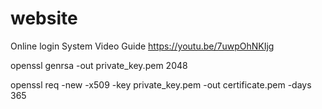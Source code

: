 # website
Online login System
Video Guide
https://youtu.be/7uwpOhNKIjg


openssl genrsa -out private_key.pem 2048




openssl req -new -x509 -key private_key.pem -out certificate.pem -days 365

